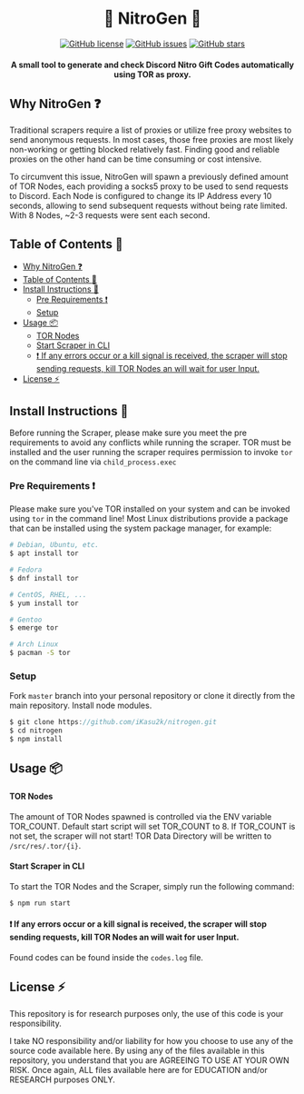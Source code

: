 <center>
<p align="center">
<h1>🤖 NitroGen 🤖</h1>
<a href="https://github.com/iKasu2k/nitrogen"><img alt="GitHub license" src="https://img.shields.io/github/license/iKasu2k/nitrogen"></a> <a href="https://github.com/iKasu2k/nitrogen/issues"><img alt="GitHub issues" src="https://img.shields.io/github/issues/iKasu2k/nitrogen"></a> <a href="https://github.com/iKasu2k/nitrogen/stargazers"><img alt="GitHub stars" src="https://img.shields.io/github/stars/iKasu2k/nitrogen"></a></p>
</center>

<center>
    <h4>A small tool to generate and check Discord Nitro Gift Codes automatically using TOR as proxy. </h4>
</center>

## Why NitroGen :question:
Traditional scrapers require a list of proxies or utilize free proxy websites to send anonymous requests. In most cases, those free proxies are most likely non-working or getting blocked relatively fast. Finding good and reliable proxies on the other hand can be time consuming or cost intensive.

To circumvent this issue, NitroGen will spawn a previously defined amount of TOR Nodes, each providing a socks5 proxy to be used to send requests to Discord. Each Node is configured to change its IP Address every 10 seconds, allowing to send subsequent requests without being rate limited. With 8 Nodes, ~2-3 requests were sent each second.

## Table of Contents :book:
- [Why NitroGen :question:](#why-nitrogen-question)
- [Table of Contents :book:](#table-of-contents-book)
- [Install Instructions :wrench:](#install-instructions-wrench)
  - [Pre Requirements :exclamation:](#pre-requirements-exclamation)
  - [Setup](#setup)
- [Usage :package:](#usage-package)
    - [TOR Nodes](#tor-nodes)
    - [Start Scraper in CLI](#start-scraper-in-cli)
    - [:exclamation: If any errors occur or a kill signal is received, the scraper will stop sending requests, kill TOR Nodes an will wait for user Input.](#exclamation-if-any-errors-occur-or-a-kill-signal-is-received-the-scraper-will-stop-sending-requests-kill-tor-nodes-an-will-wait-for-user-input)
- [License :zap:](#license-zap)

## Install Instructions :wrench:
Before running the Scraper, please make sure you meet the pre requirements to avoid any conflicts while running the scraper. 
TOR must be installed and the user running the scraper requires permission to invoke `tor` on the command line via `child_process.exec`
### Pre Requirements :exclamation:
Please make sure you've TOR installed on your system and can be invoked using `tor` in the command line!
Most Linux distributions provide a package that can be installed using the system package manager, for example: 

```sh
# Debian, Ubuntu, etc.
$ apt install tor
```
```sh
# Fedora
$ dnf install tor
```
```sh
# CentOS, RHEL, ...
$ yum install tor
```
```sh
# Gentoo
$ emerge tor
```
```sh
# Arch Linux
$ pacman -S tor
```

### Setup
Fork `master` branch into your personal repository or clone it directly from the main repository. Install node modules.

```javascript
$ git clone https://github.com/iKasu2k/nitrogen.git
$ cd nitrogen
$ npm install
```

## Usage :package:
#### TOR Nodes
The amount of TOR Nodes spawned is controlled via the ENV variable TOR_COUNT. Default start script will set TOR_COUNT to 8. If TOR_COUNT is not set, the scraper will not start!
TOR Data Directory will be written to `/src/res/.tor/{i}`.

#### Start Scraper in CLI
To start the TOR Nodes and the Scraper, simply run the following command:
```sh
$ npm run start
```

#### :exclamation: If any errors occur or a kill signal is received, the scraper will stop sending requests, kill TOR Nodes an will wait for user Input. 


Found codes can be found inside the `codes.log` file.


## License :zap:
This repository is for research purposes only, the use of this code is your responsibility.

I take NO responsibility and/or liability for how you choose to use any of the source code available here. By using any of the files available in this repository, you understand that you are AGREEING TO USE AT YOUR OWN RISK. Once again, ALL files available here are for EDUCATION and/or RESEARCH purposes ONLY.